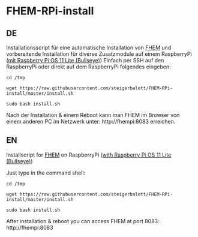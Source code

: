 # FHEM-RPi-install
## DE
Installationsscript für eine automatische Installation von [FHEM](https://forum.fhem.de) und vorbereitende Installation für diverse Zusatzmodule auf einem RaspberryPi ([mit Raspberry Pi OS 11 Lite (Bullseye)](https://downloads.raspberrypi.org/raspios_lite_armhf_latest))
Einfach per SSH auf den RaspberryPi oder direkt auf dem RaspberryPi folgendes eingeben:
```
cd /tmp

wget https://raw.githubusercontent.com/steigerbalett/FHEM-RPi-install/master/install.sh

sudo bash install.sh
```

Nach der Installation & einem Reboot kann man FHEM im Browser von einem anderen PC im Netzwerk unter: http://fhempi:8083 erreichen.


## EN
Installscript for [FHEM](https://forum.fhem.de) on RaspberryPi ([with Raspberry Pi OS 11 Lite (Bullseye)](https://downloads.raspberrypi.org/raspios_lite_armhf_latest))

Just type in the command shell:
```
cd /tmp

wget https://raw.githubusercontent.com/steigerbalett/FHEM-RPi-install/master/install.sh

sudo bash install.sh
```

After installation & reboot you can access FHEM at port 8083: http://fhempi:8083
